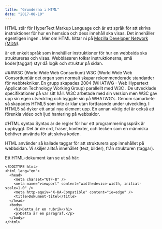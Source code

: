 ```yaml
---
title: "Grunderna i HTML"
date: "2017-08-10"
---
```


HTML står för HyperText Markup Language och är ett språk för att skriva instruktioner för hur en hemsida och dess innehåll ska visas. Det innehåller egentligen ingen . Mer om HTML hittar ni på [Mozilla Developer Network (MDN)](https://developer.mozilla.org/sv-SE/docs/Web/HTML).

är ett enkelt språk som innehåller instruktioner för hur en webbsida ska struktureras och visas. Webbläsaren tolkar instruktionerna, små koder(taggar) styr då logik och struktur på sidan.

###W3C (World Wide Web Consortium)
W3C (World Wide Web Consortium)är det organ som normalt skapar rekommenderade standarder för webbtekniker. En grupp skapades 2004 (WHATWG - Web Hypertext Application Technology Working Group) parallellt med W3C . De utvecklade specifikationer på var sitt håll. W3C arbetade med sin version men W3C gav upp sin egen utveckling och byggde sin på WHATWG's. Genom samarbete så skapades HTML5 som inte är klar utan fortfarande under utveckling.
I HTML5 så dyker ett antal nya element upp. En annan viktig del är också att förenkla video och ljud hantering på webbsidor.

#HTML syntax
Syntax är de regler för hur ett programmeringsspråk är uppbyggt. Det är de ord, fraser, kontexter, och tecken som en människa behöver använda för att skriva koden.

HTML använder så kallade taggar för att strukturera upp innehållet på webbsidan. Vi skiljer alltså innehållet (text, bilder), från strukturen (taggar).

Ett HTML-dokument kan se ut så här:

```html{numberLines: true}
<!DOCTYPE html>
<html lang="en">
  <head>
    <meta charset="UTF-8" />
    <meta name="viewport" content="width=device-width, initial-scale=1.0" />
    <meta http-equiv="X-UA-Compatible" content="ie=edge" />
    <title>Dokument-titel</title>
  </head>
  <body>
    <h1>Detta är en rubrik</h1>
    <p>Detta är en paragraf.</p>
  </body>
</html>
```

